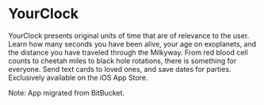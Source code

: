 # YourClock

YourClock presents original units of time that are of relevance to the user. Learn how many seconds you have been alive, your age on exoplanets, and the distance you have traveled through the Milkyway. From red blood cell counts to cheetah miles to black hole rotations, there is something for everyone. Send text cards to loved ones, and save dates for parties. Exclusively available on the iOS App Store.

Note: App migrated from BitBucket.
